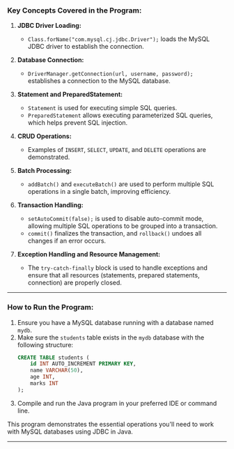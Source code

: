 <!-- @format -->

### Key Concepts Covered in the Program:

1. **JDBC Driver Loading:**

   - `Class.forName("com.mysql.cj.jdbc.Driver");` loads the MySQL JDBC driver to establish the connection.

2. **Database Connection:**

   - `DriverManager.getConnection(url, username, password);` establishes a connection to the MySQL database.

3. **Statement and PreparedStatement:**

   - `Statement` is used for executing simple SQL queries.
   - `PreparedStatement` allows executing parameterized SQL queries, which helps prevent SQL injection.

4. **CRUD Operations:**

   - Examples of `INSERT`, `SELECT`, `UPDATE`, and `DELETE` operations are demonstrated.

5. **Batch Processing:**

   - `addBatch()` and `executeBatch()` are used to perform multiple SQL operations in a single batch, improving efficiency.

6. **Transaction Handling:**

   - `setAutoCommit(false);` is used to disable auto-commit mode, allowing multiple SQL operations to be grouped into a transaction.
   - `commit()` finalizes the transaction, and `rollback()` undoes all changes if an error occurs.

7. **Exception Handling and Resource Management:**
   - The `try-catch-finally` block is used to handle exceptions and ensure that all resources (statements, prepared statements, connection) are properly closed.

---

### How to Run the Program:

1. Ensure you have a MySQL database running with a database named `mydb`.
2. Make sure the `students` table exists in the `mydb` database with the following structure:
   ```sql
   CREATE TABLE students (
       id INT AUTO_INCREMENT PRIMARY KEY,
       name VARCHAR(50),
       age INT,
       marks INT
   );
   ```
3. Compile and run the Java program in your preferred IDE or command line.

This program demonstrates the essential operations you'll need to work with MySQL databases using JDBC in Java.


---

